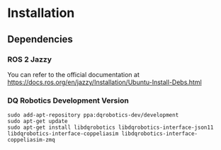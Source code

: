 # Installation

## Dependencies

### ROS 2 Jazzy

You can refer to the official documentation at https://docs.ros.org/en/jazzy/Installation/Ubuntu-Install-Debs.html

### DQ Robotics Development Version

```commandline
sudo add-apt-repository ppa:dqrobotics-dev/development
sudo apt-get update
sudo apt-get install libdqrobotics libdqrobotics-interface-json11 libdqrobotics-interface-coppeliasim libdqrobotics-interface-coppeliasim-zmq
```
